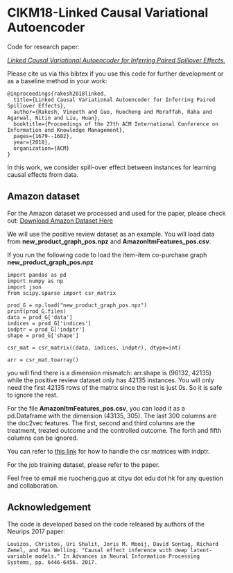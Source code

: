 # CIKM18-Linked Causal Variational Autoencoder
Code for research paper:

[*Linked Causal Variational Autoencoder for Inferring Paired Spillover Effects*.](http://www.public.asu.edu/~rguo12/CIKM18.pdf)

Please cite us via this bibtex if you use this code for further development or as a baseline method in your work:
```
@inproceedings{rakesh2018linked,
  title={Linked Causal Variational Autoencoder for Inferring Paired Spillover Effects},
  author={Rakesh, Vineeth and Guo, Ruocheng and Moraffah, Raha and Agarwal, Nitin and Liu, Huan},
  booktitle={Proceedings of the 27th ACM International Conference on Information and Knowledge Management},
  pages={1679--1682},
  year={2018},
  organization={ACM}
}
```

In this work, we consider spill-over effect between instances for learning causal effects from data.

## Amazon dataset

For the Amazon dataset we processed and used for the paper, please check out:
[Download Amazon Dataset Here](https://drive.google.com/drive/folders/1Ff_GdfjhrDFbZiRW0z81lGJW-cUrYmo1?usp=sharing)

We will use the positive review dataset as an example. You will load data from **new_product_graph_pos.npz** and **AmazonItmFeatures_pos.csv**.

If you run the following code to load the item-item co-purchase graph **new_product_graph_pos.npz**
```
import pandas as pd
import numpy as np
import json
from scipy.sparse import csr_matrix

prod_G = np.load("new_product_graph_pos.npz")
print(prod_G.files)
data = prod_G['data']
indices = prod_G['indices']
indptr = prod_G['indptr']
shape = prod_G['shape']

csr_mat = csr_matrix((data, indices, indptr), dtype=int)

arr = csr_mat.toarray()
```
you will find there is a dimension mismatch: arr.shape is (96132, 42135) while the positive review dataset only has 42135 instances. You will only need the first 42135 rows of the matrix since the rest is just 0s. So it is safe to ignore the rest.

For the file **AmazonItmFeatures_pos.csv**, you can load it as a pd.Dataframe with the dimension (43135, 305). The last 300 columns are the doc2vec features. The first, second and third columns are the treatment, treated outcome and the controlled outcome. The forth and fifth columns can be ignored.

You can refer to [this link](https://stackoverflow.com/questions/52299420/scipy-csr-matrix-understand-indptr) for how to handle the csr matrices with indptr.

For the job training dataset, please refer to the paper.

Feel free to email me ruocheng.guo at cityu dot edu dot hk for any question and collaboration.


## Acknowledgement

The code is developed based on the code released by authors of the Neurips 2017 paper:
```
Louizos, Christos, Uri Shalit, Joris M. Mooij, David Sontag, Richard Zemel, and Max Welling. "Causal effect inference with deep latent-variable models." In Advances in Neural Information Processing Systems, pp. 6446-6456. 2017.
```
